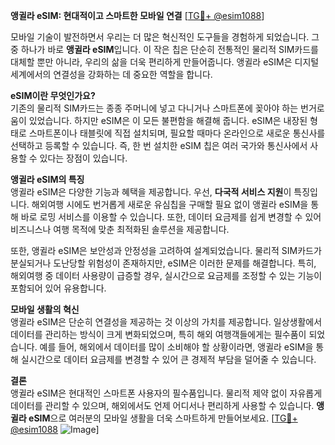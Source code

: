 **앵귈라 eSIM: 현대적이고 스마트한 모바일 연결** [[TG💪+ @esim1088](https://t.me/s/esim1088)]

모바일 기술이 발전하면서 우리는 더 많은 혁신적인 도구들을 경험하게 되었습니다. 그중 하나가 바로 **앵귈라 eSIM**입니다. 이 작은 칩은 단순히 전통적인 물리적 SIM카드를 대체할 뿐만 아니라, 우리의 삶을 더욱 편리하게 만들어줍니다. 앵귈라 eSIM은 디지털 세계에서의 연결성을 강화하는 데 중요한 역할을 합니다.

**eSIM이란 무엇인가요?**  
기존의 물리적 SIM카드는 종종 주머니에 넣고 다니거나 스마트폰에 꽂아야 하는 번거로움이 있었습니다. 하지만 eSIM은 이 모든 불편함을 해결해 줍니다. eSIM은 내장된 형태로 스마트폰이나 태블릿에 직접 설치되며, 필요할 때마다 온라인으로 새로운 통신사를 선택하고 등록할 수 있습니다. 즉, 한 번 설치한 eSIM 칩은 여러 국가와 통신사에서 사용할 수 있다는 장점이 있습니다.

**앵귈라 eSIM의 특징**  
앵귈라 eSIM은 다양한 기능과 혜택을 제공합니다. 우선, **다국적 서비스 지원**이 특징입니다. 해외여행 시에도 번거롭게 새로운 유심칩을 구매할 필요 없이 앵귈라 eSIM을 통해 바로 로밍 서비스를 이용할 수 있습니다. 또한, 데이터 요금제를 쉽게 변경할 수 있어 비즈니스나 여행 목적에 맞춘 최적화된 솔루션을 제공합니다.

또한, 앵귈라 eSIM은 보안성과 안정성을 고려하여 설계되었습니다. 물리적 SIM카드가 분실되거나 도난당할 위험성이 존재하지만, eSIM은 이러한 문제를 해결합니다. 특히, 해외여행 중 데이터 사용량이 급증할 경우, 실시간으로 요금제를 조정할 수 있는 기능이 포함되어 있어 유용합니다.

**모바일 생활의 혁신**  
앵귈라 eSIM은 단순히 연결성을 제공하는 것 이상의 가치를 제공합니다. 일상생활에서 데이터를 관리하는 방식이 크게 변화되었으며, 특히 해외 여행객들에게는 필수품이 되었습니다. 예를 들어, 해외에서 데이터를 많이 소비해야 할 상황이라면, 앵귈라 eSIM을 통해 실시간으로 데이터 요금제를 변경할 수 있어 큰 경제적 부담을 덜어줄 수 있습니다.

**결론**  
앵귈라 eSIM은 현대적인 스마트폰 사용자의 필수품입니다. 물리적 제약 없이 자유롭게 데이터를 관리할 수 있으며, 해외에서도 언제 어디서나 편리하게 사용할 수 있습니다. **앵귈라 eSIM**으로 여러분의 모바일 생활을 더욱 스마트하게 만들어보세요. [[TG💪+ @esim1088](https://t.me/s/esim1088) ![Image](https://i.postimg.cc/Y0z9fWf4/image.png)]